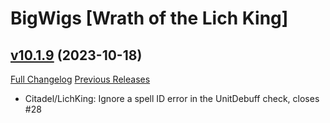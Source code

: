 # BigWigs [Wrath of the Lich King]

## [v10.1.9](https://github.com/BigWigsMods/BigWigs_WrathOfTheLichKing/tree/v10.1.9) (2023-10-18)
[Full Changelog](https://github.com/BigWigsMods/BigWigs_WrathOfTheLichKing/compare/v10.1.8...v10.1.9) [Previous Releases](https://github.com/BigWigsMods/BigWigs_WrathOfTheLichKing/releases)

- Citadel/LichKing: Ignore a spell ID error in the UnitDebuff check, closes #28  
